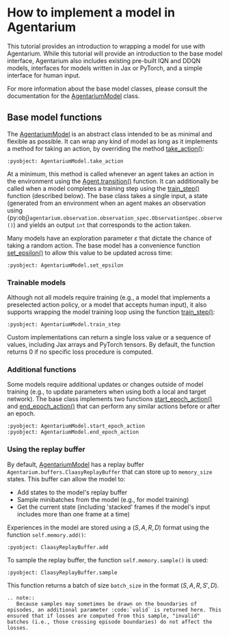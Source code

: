 # How to implement a model in Agentarium

This tutorial provides an introduction to wrapping a model for use with Agentarium. While this tutorial will provide an introduction to the base model interface, Agentarium also includes existing pre-built IQN and DDQN models, interfaces for models written in Jax or PyTorch, and a simple interface for human input.

For more information about the base model classes, please consult the documentation for the [AgentariumModel](#agentarium.models.base_model.AgentariumModel) class.

## Base model functions

The [AgentariumModel](#agentarium.models.base_model.AgentariumModel) is an abstract class intended to be as minimal and flexible as possible. It can wrap any kind of model as long as it implements a method for taking an action, by overriding the method [take_action()](#agentarium.models.base_model.AgentariumModel.take_action):

```{literalinclude} /../../agentarium/models/base_model.py
:pyobject: AgentariumModel.take_action
```

At a minimum, this method is called whenever an agent takes an action in the environment using the [Agent.transition()](#agentarium.agents.Agent.transition) function. It can additionally be called when a model completes a training step using the [train_step()](#agentarium.models.base_model.AgentariumModel.train_step) function (described below). The base class takes a single input, a state (generated from an environment when an agent makes an observation using {py:obj}`agentarium.observation.observation_spec.ObservationSpec.observe()`) and yields an output `int` that corresponds to the action taken.

Many models have an exploration parameter $\varepsilon$ that dictate the chance of taking a random action. The base model has a convenience function [set_epsilon()](#agentarium.models.base_model.AgentariumModel.set_epsilon) to allow this value to be updated across time:

```{literalinclude} /../../agentarium/models/base_model.py
:pyobject: AgentariumModel.set_epsilon
```

### Trainable models

Although not all models require training (e.g., a model that implements a preselected action policy, or a model that accepts human input), it also supports wrapping the model training loop using the function [train_step()](#agentarium.models.base_model.AgentariumModel.train_step):

```{literalinclude} /../../agentarium/models/base_model.py
:pyobject: AgentariumModel.train_step
```

Custom implementations can return a single loss value or a sequence of values, including Jax arrays and PyTorch tensors. By default, the function returns 0 if no specific loss procedure is computed.

### Additional functions

Some models require additional updates or changes outside of model training (e.g., to update parameters when using both a local and target network). The base class implements two functions [start_epoch_action()](#agentarium.models.base_model.AgentariumModel.start_epoch_action) and [end_epoch_action()](#agentarium.models.base_model.AgentariumModel.end_epoch_action) that can perform any similar actions before or after an epoch.

```{literalinclude} /../../agentarium/models/base_model.py
:pyobject: AgentariumModel.start_epoch_action
:pyobject: AgentariumModel.end_epoch_action
```

### Using the replay buffer

By default, [AgentariumModel](#agentarium.models.base_model.AgentariumModel) has a replay buffer `Agentarium.buffers.ClaasyReplayBuffer` that can store up to `memory_size` states. This buffer can allow the model to:
- Add states to the model's replay buffer
- Sample minibatches from the model (e.g., for model training)
- Get the current state (including 'stacked' frames if the model's input includes more than one frame at a time)

Experiences in the model are stored using a $(S, A, R, D)$ format using the function `self.memory.add()`:

```{literalinclude} /../../agentarium/buffers.py
:pyobject: ClaasyReplayBuffer.add
```

To sample the replay buffer, the function `self.memory.sample()` is used:

```{literalinclude} /../../agentarium/buffers.py
:pyobject: ClaasyReplayBuffer.sample
```

This function returns a batch of size `batch_size` in the format $(S, A, R, S', D)$.

```{eval-rst}
.. note::
   Because samples may sometimes be drawn on the boundaries of episodes, an additional parameter :code:`valid` is returned here. This ensured that if losses are computed from this sample, "invalid" batches (i.e., those crossing episode boundaries) do not affect the losses.
```
